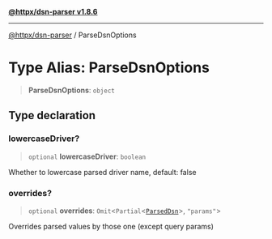 [**@httpx/dsn-parser v1.8.6**](../README.md)

***

[@httpx/dsn-parser](../README.md) / ParseDsnOptions

# Type Alias: ParseDsnOptions

> **ParseDsnOptions**: `object`

## Type declaration

### lowercaseDriver?

> `optional` **lowercaseDriver**: `boolean`

Whether to lowercase parsed driver name, default: false

### overrides?

> `optional` **overrides**: `Omit`\<`Partial`\<[`ParsedDsn`](ParsedDsn.md)\>, `"params"`\>

Overrides parsed values by those one (except query params)
